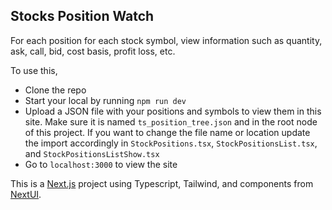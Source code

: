 ## Stocks Position Watch
For each position for each stock symbol, view information such as quantity, ask, call, bid, cost basis, profit loss, etc.

To use this,
  - Clone the repo
  - Start your local by running ````npm run dev````
  - Upload a JSON file with your positions and symbols to view them in this site. Make sure it is named `ts_position_tree.json` and in the root node of this project. If you want to change the file name or location update the import accordingly in `StockPositions.tsx`, `StockPositionsList.tsx`, and `StockPositionsListShow.tsx`
  - Go to ````localhost:3000```` to view the site

This is a [Next.js](https://nextjs.org/) project using Typescript, Tailwind, and components from [NextUI](https://nextui.org/).
